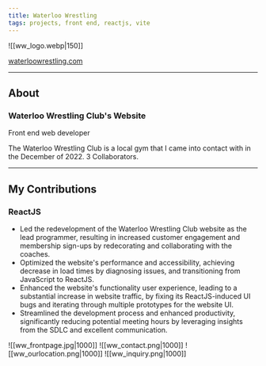 ```yaml
---
title: Waterloo Wrestling
tags: projects, front end, reactjs, vite
---
```

![[ww_logo.webp|150]] 

[waterloowrestling.com](https://waterloowrestling.com/)

---
## About

### Waterloo Wrestling Club's Website

Front end web developer

The Waterloo Wrestling Club is a local gym that I came into contact with in the December of 2022. 3 Collaborators.



---
## My Contributions


### ReactJS

- Led the redevelopment of the Waterloo Wrestling Club website as the lead programmer, resulting in increased customer engagement and membership sign-ups by redecorating and collaborating with the coaches.
- Optimized the website's performance and accessibility, achieving decrease in load times by diagnosing issues, and transitioning from JavaScript to ReactJS.
- Enhanced the website's functionality user experience, leading to a substantial increase in website traffic, by fixing its ReactJS-induced UI bugs and iterating through multiple prototypes for the website UI.
- Streamlined the development process and enhanced productivity, significantly reducing potential meeting hours by leveraging insights from the SDLC and excellent communication.


![[ww_frontpage.jpg|1000]] 
![[ww_contact.png|1000]] 
![[ww_ourlocation.png|1000]] 
![[ww_inquiry.png|1000]] 

